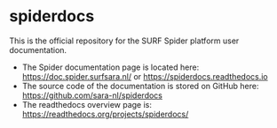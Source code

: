 # spiderdocs

This is the official repository for the SURF Spider platform user documentation.

* The Spider documentation page is located here: https://doc.spider.surfsara.nl/ or https://spiderdocs.readthedocs.io
* The source code of the documentation is stored on GitHub here: https://github.com/sara-nl/spiderdocs
* The readthedocs overview page is: https://readthedocs.org/projects/spiderdocs/
